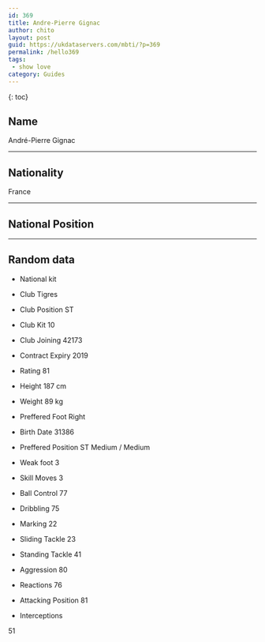 ```yaml
---
id: 369
title: Andre-Pierre Gignac
author: chito
layout: post
guid: https://ukdataservers.com/mbti/?p=369
permalink: /hello369
tags:
 - show love
category: Guides
---
```



{: toc}

## Name  
André-Pierre Gignac 

* * *

## Nationality  
France 

* * *

## National Position 

* * *

## Random data 

  * National kit 
  * Club 
Tigres 

  * Club Position 
ST 

  * Club Kit 
10 

  * Club Joining 
42173 

  * Contract Expiry 
2019 

  * Rating 
81 

  * Height 
187 cm 

  * Weight 
89 kg 

  * Preffered Foot 
Right 

  * Birth Date 
31386 

  * Preffered Position 
ST Medium / Medium 

  * Weak foot 
3 

  * Skill Moves 
3 

  * Ball Control 
77 

  * Dribbling 
75 

  * Marking 
22 

  * Sliding Tackle 
23 

  * Standing Tackle 
41 

  * Aggression 
80 

  * Reactions 
76 

  * Attacking Position 
81 

  * Interceptions 

51
